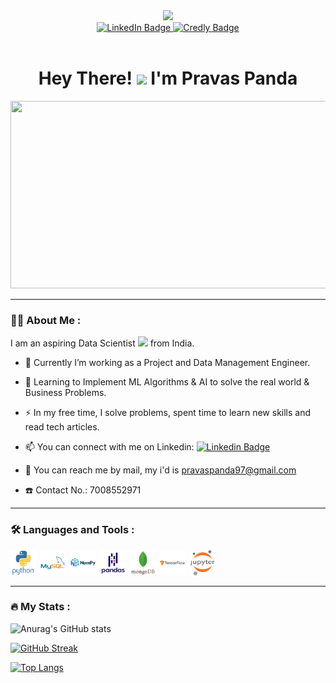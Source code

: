 <div id="header" align="center">
  <img src="https://media.giphy.com/media/M9gbBd9nbDrOTu1Mqx/giphy.gif" width="100"/>
<div id="badges">
  <a href="https://www.linkedin.com/in/pravas-panda-567b931a2/">
    <img src="https://img.shields.io/badge/LinkedIn-blue?style=for-the-badge&logo=linkedin&logoColor=white" alt="LinkedIn Badge"/>
  </a>
  <a href="https://www.credly.com/earner/earned">
    <img src="https://img.shields.io/badge/Credly-red?style=for-the-badge&logo=credly&logoColor=white" alt="Credly Badge"/>
  </a>
<div id="badges">
  <img src="https://komarev.com/ghpvc/?username=Pravas-576&style=flat-square&color=blue" alt=""/>
</div>
<h1>
  Hey There!
  <img src="https://media.giphy.com/media/hvRJCLFzcasrR4ia7z/giphy.gif" width="30px"/>
  I'm Pravas Panda
</h1>
  <div align="center">
  <img src="https://media.giphy.com/media/dWesBcTLavkZuG35MI/giphy.gif" width="600" height="300"/>
  </div>
 </div>
</div>

---

### :man_technologist: About Me :
  I am an aspiring Data Scientist <img src="https://media.giphy.com/media/WUlplcMpOCEmTGBtBW/giphy.gif" width="30"> from India.
  
- :telescope: Currently I’m working as a Project and Data Management Engineer.

- :seedling: Learning to Implement ML Algorithms & AI to solve the real world & Business Problems.

- :zap: In my free time, I solve problems, spent time to learn new skills and read tech articles.

- :mailbox: You can connect with me on Linkedin: [![Linkedin Badge](https://img.shields.io/badge/-Pravas-blue?style=flat&logo=Linkedin&logoColor=white)](https://www.linkedin.com/in/pravas-panda-567b931a2/)
- :email: You can reach me by mail, my i'd is pravaspanda97@gmail.com
- :phone: Contact No.: 7008552971

---

### :hammer_and_wrench: Languages and Tools :
<div>
  <img src="https://github.com/devicons/devicon/blob/master/icons/python/python-original-wordmark.svg" title="Python"  alt="Python" width="40" height="40"/>&nbsp;
  <img src="https://github.com/devicons/devicon/blob/master/icons/mysql/mysql-original-wordmark.svg" title="MySQL"  alt="MySQL" width="40" height="40"/>&nbsp;
  <img src="https://github.com/devicons/devicon/blob/master/icons/numpy/numpy-original-wordmark.svg" title="Numpy" alt="Numpy" width="40" height="40"/>&nbsp;
  <img src="https://github.com/devicons/devicon/blob/master/icons/pandas/pandas-original-wordmark.svg" title="Pandas" alt="Pandas" width="40" height="40"/>&nbsp;
  <img src="https://github.com/devicons/devicon/blob/master/icons/mongodb/mongodb-original-wordmark.svg" title="Mongodb" alt="Mongodb" width="40" height="40"/>&nbsp;
  <img src="https://github.com/devicons/devicon/blob/master/icons/tensorflow/tensorflow-original-wordmark.svg" title="Tenserflow" alt="Tensorflow" width="40" height="40"/>&nbsp;
  <img src="https://github.com/devicons/devicon/blob/master/icons/jupyter/jupyter-original-wordmark.svg" title="Jupyter" alt="Jupyter" width="40" height="40"/>&nbsp;
</div>

---

### :fire: My Stats :
![Anurag's GitHub stats](https://github-readme-stats.vercel.app/api?username=Pravas-576&show_icons=true&theme=radical)

[![GitHub Streak](http://github-readme-streak-stats.herokuapp.com?user=Pravas-576&theme=dark&background=000000)](https://git.io/streak-stats)

[![Top Langs](https://github-readme-stats.vercel.app/api/top-langs/?username=Pravas-576&layout=compact&theme=vision-friendly-dark)](https://github.com/anuraghazra/github-readme-stats)

